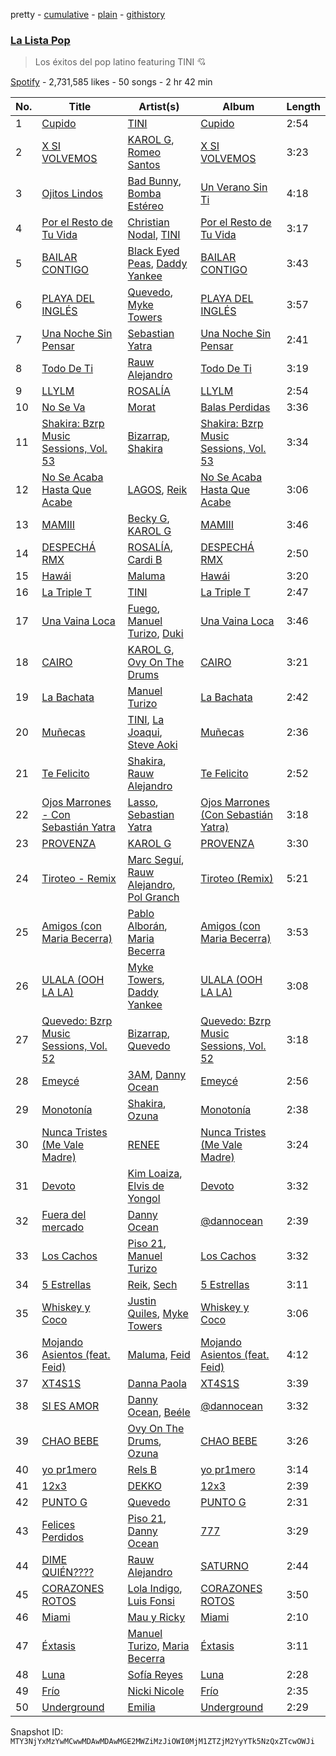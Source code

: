 pretty - [cumulative](/playlists/cumulative/37i9dQZF1DWSpF87bP6JSF.md) - [plain](/playlists/plain/37i9dQZF1DWSpF87bP6JSF) - [githistory](https://github.githistory.xyz/mackorone/spotify-playlist-archive/blob/main/playlists/plain/37i9dQZF1DWSpF87bP6JSF)

### [La Lista Pop](https://open.spotify.com/playlist/37i9dQZF1DWSpF87bP6JSF)

> Los éxitos del pop latino featuring TINI 💘

[Spotify](https://open.spotify.com/user/spotify) - 2,731,585 likes - 50 songs - 2 hr 42 min

| No. | Title | Artist(s) | Album | Length |
|---|---|---|---|---|
| 1 | [Cupido](https://open.spotify.com/track/2xVcCDRgG3TrH69TatsUxp) | [TINI](https://open.spotify.com/artist/7vXDAI8JwjW531ouMGbfcp) | [Cupido](https://open.spotify.com/album/3j0DrBixQhCQCucPr8hC13) | 2:54 |
| 2 | [X SI VOLVEMOS](https://open.spotify.com/track/3Zyk5Vd9WNPNVWxvb0EZTk) | [KAROL G](https://open.spotify.com/artist/790FomKkXshlbRYZFtlgla), [Romeo Santos](https://open.spotify.com/artist/5lwmRuXgjX8xIwlnauTZIP) | [X SI VOLVEMOS](https://open.spotify.com/album/1skkjCQGfaGg0wpVw6cq5w) | 3:23 |
| 3 | [Ojitos Lindos](https://open.spotify.com/track/3k3NWokhRRkEPhCzPmV8TW) | [Bad Bunny](https://open.spotify.com/artist/4q3ewBCX7sLwd24euuV69X), [Bomba Estéreo](https://open.spotify.com/artist/5n9bMYfz9qss2VOW89EVs2) | [Un Verano Sin Ti](https://open.spotify.com/album/3RQQmkQEvNCY4prGKE6oc5) | 4:18 |
| 4 | [Por el Resto de Tu Vida](https://open.spotify.com/track/40vzZFWG1h60TdZPuxuX3Y) | [Christian Nodal](https://open.spotify.com/artist/0XwVARXT135rw8lyw1EeWP), [TINI](https://open.spotify.com/artist/7vXDAI8JwjW531ouMGbfcp) | [Por el Resto de Tu Vida](https://open.spotify.com/album/3S6ouKQPLDuO7Nxli1F2Lm) | 3:17 |
| 5 | [BAILAR CONTIGO](https://open.spotify.com/track/2GdHCkeAycTJ1RgMlptaRE) | [Black Eyed Peas](https://open.spotify.com/artist/1yxSLGMDHlW21z4YXirZDS), [Daddy Yankee](https://open.spotify.com/artist/4VMYDCV2IEDYJArk749S6m) | [BAILAR CONTIGO](https://open.spotify.com/album/0WzsZzwIw15yVvkBHx3XRG) | 3:43 |
| 6 | [PLAYA DEL INGLÉS](https://open.spotify.com/track/2t6IxTASaSFkZEt61tQ6W6) | [Quevedo](https://open.spotify.com/artist/52iwsT98xCoGgiGntTiR7K), [Myke Towers](https://open.spotify.com/artist/7iK8PXO48WeuP03g8YR51W) | [PLAYA DEL INGLÉS](https://open.spotify.com/album/1MgW79L1nRyxWHOCu4nxR9) | 3:57 |
| 7 | [Una Noche Sin Pensar](https://open.spotify.com/track/2oW52tBeJNSv93Ct5AJb8q) | [Sebastian Yatra](https://open.spotify.com/artist/07YUOmWljBTXwIseAUd9TW) | [Una Noche Sin Pensar](https://open.spotify.com/album/72RohnwnQyT7YbrIzDNROD) | 2:41 |
| 8 | [Todo De Ti](https://open.spotify.com/track/4fSIb4hdOQ151TILNsSEaF) | [Rauw Alejandro](https://open.spotify.com/artist/1mcTU81TzQhprhouKaTkpq) | [Todo De Ti](https://open.spotify.com/album/3zjKITMp5FHj5aqtWWXrxH) | 3:19 |
| 9 | [LLYLM](https://open.spotify.com/track/2SiAcexM2p1yX6joESbehd) | [ROSALÍA](https://open.spotify.com/artist/7ltDVBr6mKbRvohxheJ9h1) | [LLYLM](https://open.spotify.com/album/44mKxp7RB6x5O19VWqEXEm) | 2:54 |
| 10 | [No Se Va](https://open.spotify.com/track/4khWEpnaijN0G1x019Uzdr) | [Morat](https://open.spotify.com/artist/5C4PDR4LnhZTbVnKWXuDKD) | [Balas Perdidas](https://open.spotify.com/album/43mAHKPa4iB2er88lxD9Q8) | 3:36 |
| 11 | [Shakira: Bzrp Music Sessions, Vol\. 53](https://open.spotify.com/track/4nrPB8O7Y7wsOCJdgXkthe) | [Bizarrap](https://open.spotify.com/artist/716NhGYqD1jl2wI1Qkgq36), [Shakira](https://open.spotify.com/artist/0EmeFodog0BfCgMzAIvKQp) | [Shakira: Bzrp Music Sessions, Vol\. 53](https://open.spotify.com/album/1gi2iwr1l8IUyHYHxi01pg) | 3:34 |
| 12 | [No Se Acaba Hasta Que Acabe](https://open.spotify.com/track/2cyFoye18xtRTd13CEzH9D) | [LAGOS](https://open.spotify.com/artist/7uQ1D2NNHs5cUL3CLKRbia), [Reik](https://open.spotify.com/artist/0vR2qb8m9WHeZ5ByCbimq2) | [No Se Acaba Hasta Que Acabe](https://open.spotify.com/album/2vWjKK6Sk5jFV5uWb9Vm88) | 3:06 |
| 13 | [MAMIII](https://open.spotify.com/track/1ri9ZUkBJVFUdgwzCnfcYs) | [Becky G](https://open.spotify.com/artist/4obzFoKoKRHIphyHzJ35G3), [KAROL G](https://open.spotify.com/artist/790FomKkXshlbRYZFtlgla) | [MAMIII](https://open.spotify.com/album/6GHUywBU0u92lg0Dhrt40R) | 3:46 |
| 14 | [DESPECHÁ RMX](https://open.spotify.com/track/4CD623yLJVvKJxUyzaTqtC) | [ROSALÍA](https://open.spotify.com/artist/7ltDVBr6mKbRvohxheJ9h1), [Cardi B](https://open.spotify.com/artist/4kYSro6naA4h99UJvo89HB) | [DESPECHÁ RMX](https://open.spotify.com/album/4czxiqSwyeZK7y5r9GNWXP) | 2:50 |
| 15 | [Hawái](https://open.spotify.com/track/4uoR6qeWeuL4Qeu2qJzkuG) | [Maluma](https://open.spotify.com/artist/1r4hJ1h58CWwUQe3MxPuau) | [Hawái](https://open.spotify.com/album/3GrNH56DyfyEvBAZ3Otptm) | 3:20 |
| 16 | [La Triple T](https://open.spotify.com/track/7kYbxvrGXv8cmKjkqgqhrw) | [TINI](https://open.spotify.com/artist/7vXDAI8JwjW531ouMGbfcp) | [La Triple T](https://open.spotify.com/album/3qawASs1sOKod3clkhZTvv) | 2:47 |
| 17 | [Una Vaina Loca](https://open.spotify.com/track/2qEoAz0i6yEz5dPggABcLH) | [Fuego](https://open.spotify.com/artist/7wU2WGCJ8HxkekHHE2QLul), [Manuel Turizo](https://open.spotify.com/artist/0tmwSHipWxN12fsoLcFU3B), [Duki](https://open.spotify.com/artist/1bAftSH8umNcGZ0uyV7LMg) | [Una Vaina Loca](https://open.spotify.com/album/1I92y0NxYT4cUYSQePekyM) | 3:46 |
| 18 | [CAIRO](https://open.spotify.com/track/6WbAhuwE6fCOriBu5786X1) | [KAROL G](https://open.spotify.com/artist/790FomKkXshlbRYZFtlgla), [Ovy On The Drums](https://open.spotify.com/artist/3m5qlPf2OkihLz3dRYnkPA) | [CAIRO](https://open.spotify.com/album/1yzsYuo0fqKWvYimSWL5RA) | 3:21 |
| 19 | [La Bachata](https://open.spotify.com/track/5ww2BF9slyYgNOk37BlC4u) | [Manuel Turizo](https://open.spotify.com/artist/0tmwSHipWxN12fsoLcFU3B) | [La Bachata](https://open.spotify.com/album/1TpGeAzOJgAGdPkcWl95r2) | 2:42 |
| 20 | [Muñecas](https://open.spotify.com/track/1PAvhqefivTNdxZ4u8RT1d) | [TINI](https://open.spotify.com/artist/7vXDAI8JwjW531ouMGbfcp), [La Joaqui](https://open.spotify.com/artist/60XHOAhvEBiV6BGBOv8ClM), [Steve Aoki](https://open.spotify.com/artist/77AiFEVeAVj2ORpC85QVJs) | [Muñecas](https://open.spotify.com/album/3N60ysBDxJsDwM5bpwqqwR) | 2:36 |
| 21 | [Te Felicito](https://open.spotify.com/track/2rurDawMfoKP4uHyb2kJBt) | [Shakira](https://open.spotify.com/artist/0EmeFodog0BfCgMzAIvKQp), [Rauw Alejandro](https://open.spotify.com/artist/1mcTU81TzQhprhouKaTkpq) | [Te Felicito](https://open.spotify.com/album/6gQKAYf3TJM9sppw3AtbHH) | 2:52 |
| 22 | [Ojos Marrones \- Con Sebastián Yatra](https://open.spotify.com/track/2GQclWZHwE4fMdqShvOPWU) | [Lasso](https://open.spotify.com/artist/3SCOuAxngTC1yGjKMcIPEd), [Sebastian Yatra](https://open.spotify.com/artist/07YUOmWljBTXwIseAUd9TW) | [Ojos Marrones \(Con Sebastián Yatra\)](https://open.spotify.com/album/6KY4FnsrJZWQNjMw0zgDgd) | 3:18 |
| 23 | [PROVENZA](https://open.spotify.com/track/7dSZ6zGTQx66c2GF91xCrb) | [KAROL G](https://open.spotify.com/artist/790FomKkXshlbRYZFtlgla) | [PROVENZA](https://open.spotify.com/album/1wLB2bnCl2m5m9M9g8r93Y) | 3:30 |
| 24 | [Tiroteo \- Remix](https://open.spotify.com/track/4OwhwvKESFtuu06dTgct7i) | [Marc Seguí](https://open.spotify.com/artist/5FQ8tBUtIamA2hRtatrYUF), [Rauw Alejandro](https://open.spotify.com/artist/1mcTU81TzQhprhouKaTkpq), [Pol Granch](https://open.spotify.com/artist/1aMt4A5jrQHxDYyC7rXgV0) | [Tiroteo \(Remix\)](https://open.spotify.com/album/2Ke07jWpOWaNVYpNMmXt7C) | 5:21 |
| 25 | [Amigos \(con Maria Becerra\)](https://open.spotify.com/track/34tHZJLk0adg5tW49iybbE) | [Pablo Alborán](https://open.spotify.com/artist/5M9Bb4adKAgrOFOhc05Y50), [Maria Becerra](https://open.spotify.com/artist/1DxLCyH42yaHKGK3cl5bvG) | [Amigos \(con Maria Becerra\)](https://open.spotify.com/album/3znR1F0VbgfKsDyTeC0Nt8) | 3:53 |
| 26 | [ULALA \(OOH LA LA\)](https://open.spotify.com/track/4EQOGfssbSpTlV6EZRtrSv) | [Myke Towers](https://open.spotify.com/artist/7iK8PXO48WeuP03g8YR51W), [Daddy Yankee](https://open.spotify.com/artist/4VMYDCV2IEDYJArk749S6m) | [ULALA \(OOH LA LA\)](https://open.spotify.com/album/2Q5KWXl6UAl8HLkJLXnEwP) | 3:08 |
| 27 | [Quevedo: Bzrp Music Sessions, Vol\. 52](https://open.spotify.com/track/2tTmW7RDtMQtBk7m2rYeSw) | [Bizarrap](https://open.spotify.com/artist/716NhGYqD1jl2wI1Qkgq36), [Quevedo](https://open.spotify.com/artist/52iwsT98xCoGgiGntTiR7K) | [Quevedo: Bzrp Music Sessions, Vol\. 52](https://open.spotify.com/album/4PNqWiJAfjj32hVvlchV5u) | 3:18 |
| 28 | [Emeycé](https://open.spotify.com/track/6P7Baz3uteblV2zklm39BC) | [3AM](https://open.spotify.com/artist/1LU7BxbUvvuA4eNDdEO22D), [Danny Ocean](https://open.spotify.com/artist/5H1nN1SzW0qNeUEZvuXjAj) | [Emeycé](https://open.spotify.com/album/1l8YtHOLFpLCEmfOpqQXal) | 2:56 |
| 29 | [Monotonía](https://open.spotify.com/track/6G12ZafqofSq7YtrMqUm76) | [Shakira](https://open.spotify.com/artist/0EmeFodog0BfCgMzAIvKQp), [Ozuna](https://open.spotify.com/artist/1i8SpTcr7yvPOmcqrbnVXY) | [Monotonía](https://open.spotify.com/album/5pJtcJojr98hbb6KF0ImMe) | 2:38 |
| 30 | [Nunca Tristes \(Me Vale Madre\)](https://open.spotify.com/track/3LWay44eeYFEh27Gf1UA7J) | [RENEE](https://open.spotify.com/artist/2pbO2XyPJGWz2s0OZeD4pR) | [Nunca Tristes \(Me Vale Madre\)](https://open.spotify.com/album/5YoNvYemEqvFVdWicpjPe8) | 3:24 |
| 31 | [Devoto](https://open.spotify.com/track/5ggoKefe3Hk0UstyqSI8FA) | [Kim Loaiza](https://open.spotify.com/artist/1QivQCLVipV61DiQiyV14A), [Elvis de Yongol](https://open.spotify.com/artist/6SuMnYQl7OMp9jsxa0KdZg) | [Devoto](https://open.spotify.com/album/417TYUiFFmZrHLGkTOTuJV) | 3:32 |
| 32 | [Fuera del mercado](https://open.spotify.com/track/1UdzJEpgJxtuXAlCOvD4S0) | [Danny Ocean](https://open.spotify.com/artist/5H1nN1SzW0qNeUEZvuXjAj) | [@dannocean](https://open.spotify.com/album/21IzWBMtUfaOOfFx8CiR6I) | 2:39 |
| 33 | [Los Cachos](https://open.spotify.com/track/5fhcuVxuBWfgNXGuyAtLmr) | [Piso 21](https://open.spotify.com/artist/4bw2Am3p9ji3mYsXNXtQcd), [Manuel Turizo](https://open.spotify.com/artist/0tmwSHipWxN12fsoLcFU3B) | [Los Cachos](https://open.spotify.com/album/0SXW8l00nztnoYkGT7BjJh) | 3:32 |
| 34 | [5 Estrellas](https://open.spotify.com/track/3XbzMSWKdp8FzcQHA9BeXw) | [Reik](https://open.spotify.com/artist/0vR2qb8m9WHeZ5ByCbimq2), [Sech](https://open.spotify.com/artist/77ziqFxp5gaInVrF2lj4ht) | [5 Estrellas](https://open.spotify.com/album/2yANiBjyI4vqHfUax5a8RF) | 3:11 |
| 35 | [Whiskey y Coco](https://open.spotify.com/track/0otoSS2m3QjbDLzsHMobgK) | [Justin Quiles](https://open.spotify.com/artist/14zUHaJZo1mnYtn6IBRaRP), [Myke Towers](https://open.spotify.com/artist/7iK8PXO48WeuP03g8YR51W) | [Whiskey y Coco](https://open.spotify.com/album/6MVcp3C5rcllaSyU9nhGrP) | 3:06 |
| 36 | [Mojando Asientos \(feat\. Feid\)](https://open.spotify.com/track/0LKu09Iq053CEUZ5ktQEWc) | [Maluma](https://open.spotify.com/artist/1r4hJ1h58CWwUQe3MxPuau), [Feid](https://open.spotify.com/artist/2LRoIwlKmHjgvigdNGBHNo) | [Mojando Asientos \(feat\. Feid\)](https://open.spotify.com/album/7d2q5cmU01iy4lToXvQ1qB) | 4:12 |
| 37 | [XT4S1S](https://open.spotify.com/track/7dMTCS9BLzBqYTlAuHP8TM) | [Danna Paola](https://open.spotify.com/artist/5xSx2FM8mQnrfgM1QsHniB) | [XT4S1S](https://open.spotify.com/album/2SGONYwprYHZruYFhQYiFC) | 3:39 |
| 38 | [SI ES AMOR](https://open.spotify.com/track/7JahThtCGJ9cdn6HWTWf9S) | [Danny Ocean](https://open.spotify.com/artist/5H1nN1SzW0qNeUEZvuXjAj), [Beéle](https://open.spotify.com/artist/7a0XAaPaK2aDSqa8p3QnC7) | [@dannocean](https://open.spotify.com/album/27588WrJksr8zu7ujmRsOA) | 3:32 |
| 39 | [CHAO BEBE](https://open.spotify.com/track/2caVKAWz7oM5Hw3LDWWVnQ) | [Ovy On The Drums](https://open.spotify.com/artist/3m5qlPf2OkihLz3dRYnkPA), [Ozuna](https://open.spotify.com/artist/1i8SpTcr7yvPOmcqrbnVXY) | [CHAO BEBE](https://open.spotify.com/album/7C2TalJn5YLPTuY7tA0ok5) | 3:26 |
| 40 | [yo pr1mero](https://open.spotify.com/track/0O0kmHHBUG4YCqrKvMnmQy) | [Rels B](https://open.spotify.com/artist/2IMZYfNi21MGqxopj9fWx8) | [yo pr1mero](https://open.spotify.com/album/0iD5NLijJ6vFTQO6OlEk7i) | 3:14 |
| 41 | [12x3](https://open.spotify.com/track/0HINQFSerZ6iMfSsaTO3G5) | [DEKKO](https://open.spotify.com/artist/6ZvYYrrfpb1Z7kICDyxWQE) | [12x3](https://open.spotify.com/album/2yTsZhJ86LtD1hvl8wSRPr) | 2:39 |
| 42 | [PUNTO G](https://open.spotify.com/track/0oBtwScT4B4BR5kZitNWd5) | [Quevedo](https://open.spotify.com/artist/52iwsT98xCoGgiGntTiR7K) | [PUNTO G](https://open.spotify.com/album/7ushCUbR1asPHeuxA5Dq8N) | 2:31 |
| 43 | [Felices Perdidos](https://open.spotify.com/track/5XJWVLhYE2tsa5vXlcgT3N) | [Piso 21](https://open.spotify.com/artist/4bw2Am3p9ji3mYsXNXtQcd), [Danny Ocean](https://open.spotify.com/artist/5H1nN1SzW0qNeUEZvuXjAj) | [777](https://open.spotify.com/album/6U2Ncrmi1EeBQQz2NNgh1M) | 3:29 |
| 44 | [DIME QUIÉN????](https://open.spotify.com/track/1ImWmtI7DM2uFPNJHHbD8g) | [Rauw Alejandro](https://open.spotify.com/artist/1mcTU81TzQhprhouKaTkpq) | [SATURNO](https://open.spotify.com/album/5AcRssiG0Zqu3lqYW7hMoM) | 2:44 |
| 45 | [CORAZONES ROTOS](https://open.spotify.com/track/7r5QwyDzxyikU1Kbkfz6FM) | [Lola Indigo](https://open.spotify.com/artist/3bvfu2KAve4lPHrhEFDZna), [Luis Fonsi](https://open.spotify.com/artist/4V8Sr092TqfHkfAA5fXXqG) | [CORAZONES ROTOS](https://open.spotify.com/album/28V2AlGwC1tF5Ph9f5WGy4) | 3:50 |
| 46 | [Miami](https://open.spotify.com/track/2aucJuYeU78veki8dBqzzW) | [Mau y Ricky](https://open.spotify.com/artist/2wkoKEfS6dXwThbyTnZWFU) | [Miami](https://open.spotify.com/album/1OuQBKfqgazuDJ4X5QRPR2) | 2:10 |
| 47 | [Éxtasis](https://open.spotify.com/track/2X8AGLwb9F0JzJ9zT27a22) | [Manuel Turizo](https://open.spotify.com/artist/0tmwSHipWxN12fsoLcFU3B), [Maria Becerra](https://open.spotify.com/artist/1DxLCyH42yaHKGK3cl5bvG) | [Éxtasis](https://open.spotify.com/album/3pfyjuT8pPM0i9K3i7n451) | 3:11 |
| 48 | [Luna](https://open.spotify.com/track/5XmAauYsJ9KctEO70myiRJ) | [Sofía Reyes](https://open.spotify.com/artist/0haZhu4fFKt0Ag94kZDiz2) | [Luna](https://open.spotify.com/album/37tfBtXO5spIXdNe2Gxwuf) | 2:28 |
| 49 | [Frío](https://open.spotify.com/track/0df1oUN5ta7FSWwjGvhHa5) | [Nicki Nicole](https://open.spotify.com/artist/2UZIAOlrnyZmyzt1nuXr9y) | [Frío](https://open.spotify.com/album/4ya6dMKyTfwrrcdkoROD8O) | 2:35 |
| 50 | [Underground](https://open.spotify.com/track/3QWCxOv2YharMus6KbfiPJ) | [Emilia](https://open.spotify.com/artist/0AqlFI0tz2DsEoJlKSIiT9) | [Underground](https://open.spotify.com/album/2npWGbycKmVVwOn4vo2xBr) | 2:29 |

Snapshot ID: `MTY3NjYxMzYwMCwwMDAwMDAwMGE2MWZiMzJiOWI0MjM1ZTZjM2YyYTk5NzQxZTcwOWJi`
